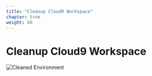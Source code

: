 ```yaml
---
title: "Cleanup Cloud9 Workspace"
chapter: true
weight: 80
---
```


# Cleanup Cloud9 Workspace

![Cleaned Environment](/images/cleanup.svg)
